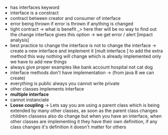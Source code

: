 * has interfaces keyword
* interface is a constract 
* contract between creator and consumer of interface
* error being thrown if error is thrown if anything is changed
* tight contract -> what is benefit _> here ther will be no way to find out the change interface gives this option -> we get error / alert [impact analysis]
* best practice to change the interface is not to change the interface -> create a new interface and implement it [mult interface ] to add the extra method this way nothing will change which is already implemented only we have to add new things
* always give proper examples like bank account hospital not cat dog
* interface methods don't have implementation -> (from java 8 we can create)
* everything is public always you cannot write private 
* other classes implements interface
* **multiple interface**
* cannot instanciate
* **Loose coupling** -> 
    Lets say you are using a parent class which is being extended by many other classes, as soon as the parent class changes children classess also do change
    but when you have an interface, when other classes are implementing it they have their own definition, if any class changes it's definition it doesn't matter for others

